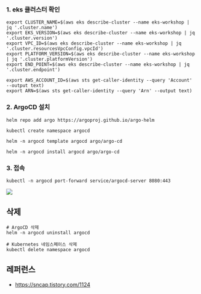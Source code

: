
### 1. eks 클러스터 확인 ###
```
export CLUSTER_NAME=$(aws eks describe-cluster --name eks-workshop | jq '.cluster.name')
export EKS_VERSION=$(aws eks describe-cluster --name eks-workshop | jq '.cluster.version')
export VPC_ID=$(aws eks describe-cluster --name eks-workshop | jq '.cluster.resourcesVpcConfig.vpcId')
export PLATFORM_VERSION=$(aws eks describe-cluster --name eks-workshop | jq '.cluster.platformVersion')
export END_POINT=$(aws eks describe-cluster --name eks-workshop | jq '.cluster.endpoint')

export AWS_ACCOUNT_ID=$(aws sts get-caller-identity --query 'Account' --output text)
export ARN=$(aws sts get-caller-identity --query 'Arn' --output text)
```



### 2. ArgoCD 설치 ###
```
helm repo add argo https://argoproj.github.io/argo-helm

kubectl create namespace argocd

helm -n argocd template argocd argo/argo-cd

helm -n argocd install argocd argo/argo-cd
```



### 3. 접속 ###
```
kubectl -n argocd port-forward service/argocd-server 8080:443

```



![](https://github.com/gnosia93/eks-on-aws/blob/main/images/argo-cd-login.png)



## 삭제 ##
```
# ArgoCD 삭제
helm -n argocd uninstall argocd

# Kubernetes 네임스페이스 삭제
kubectl delete namespace argocd
```


## 레퍼런스 ##

* https://sncap.tistory.com/1124


